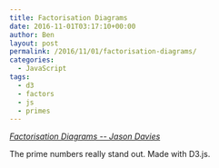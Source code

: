 ```yaml
---
title: Factorisation Diagrams
date: 2016-11-01T03:17:10+00:00
author: Ben
layout: post
permalink: /2016/11/01/factorisation-diagrams/
categories:
  - JavaScript
tags:
  - d3
  - factors
  - js
  - primes
---
```

_[Factorisation Diagrams -- Jason Davies](https://www.jasondavies.com/factorisation-diagrams/)_

The prime numbers really stand out. Made with D3.js.